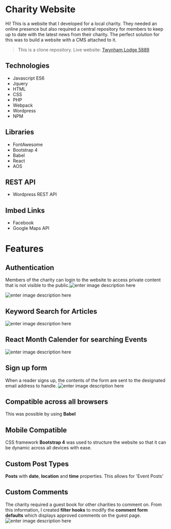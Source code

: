 # Charity Website

Hi! This is a website that I developed for a local charity. They needed an online presence but also required a central repository for members to keep up to date with the latest news from their charity. The perfect solution for this was to build a website with a CMS attached to it. 

> This is a clone repository. 
> Live website: [Twynham Lodge 5889](https://twynhamlodge5889.co.uk/)


## Technologies

 - Javascript ES6
 - Jquery
 - HTML
 - CSS
 - PHP
 - Webpack
 - Wordpress
 - NPM

## Libraries

 - FontAwesome
 - Bootstrap 4
 - Babel
 - React
 - AOS

## REST API

 - Wordpress REST API

## Imbed Links
 - Facebook
 - Google Maps API

# Features
## **Authentication**

Members of the charity can login to the website to access private content that is not visible to the public.![enter image description here](https://user-images.githubusercontent.com/59560236/107666019-f3b35b00-6c85-11eb-8d1c-3898add41de4.png)


![enter image description here](https://user-images.githubusercontent.com/59560236/107666020-f3b35b00-6c85-11eb-8a3c-19969ac4e4fe.png)
## Keyword Search for Articles
![enter image description here](https://user-images.githubusercontent.com/59560236/107666017-f31ac480-6c85-11eb-8b39-01245a6ab5ca.png)

## React Month Calender for searching Events
![enter image description here](https://user-images.githubusercontent.com/59560236/107665947-dbdbd700-6c85-11eb-9996-6eb567c4ab88.png)

## **Sign up form**
When a reader signs up, the contents of the form are sent to the designated email address to handle. 
![enter image description here](https://user-images.githubusercontent.com/59560236/107666024-f44bf180-6c85-11eb-92c6-43ebf0fb289a.png)
## **Compatible across all browsers**
This was possible by using **Babel**
## **Mobile Compatible**
CSS framework **Bootstrap 4** was used to structure the website so that it can be dynamic across all devices with ease.
## **Custom Post Types**
**Posts** with **date**, **location** and **time** properties. This allows for 'Event Posts'

## **Custom Comments**
The charity required a guest book for other charities to comment on. From this information, I created **filter hooks** to modify the **comment form defaults** which displays approved comments on the guest page. 
![enter image description here](https://user-images.githubusercontent.com/59560236/107666420-691f2b80-6c86-11eb-8552-8a0207f0299f.png)

 

```
